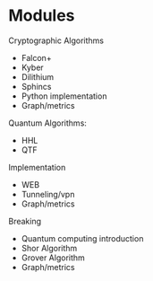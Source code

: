# Modules 

Cryptographic Algorithms
-   Falcon+
-   Kyber
-   Dilithium
-   Sphincs
-   Python implementation
-   Graph/metrics

Quantum Algorithms:
- HHL
- QTF

Implementation
-   WEB
-   Tunneling/vpn
-   Graph/metrics

Breaking
-   Quantum computing introduction
-   Shor Algorithm
-   Grover Algorithm
-   Graph/metrics
